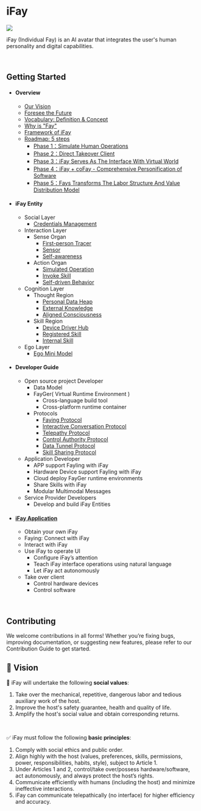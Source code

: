 # iFay

![](https://github.com/user-attachments/assets/2cd8f495-58a3-4085-a38b-164d2edfc586)


iFay (Individual Fay) is an AI avatar that integrates the user's human personality and digital capabilities. 


<br>

## Getting Started
- #### Overview

  - [Our Vision](https://github.com/ChainModePilot/iFay/wiki#our-vision)
  - [Foresee the Future](https://github.com/ChainModePilot/iFay/wiki#-foresee-the-future)
  - [Vocabulary: Definition & Concept](https://github.com/ChainModePilot/iFay/wiki/Definition-and-Concept)
  - [Why is "Fay"](https://github.com/ChainModePilot/iFay/wiki#%EF%B8%8F-why-do-i-use-fay-instead-of-agent-as-the-name)
  - [Framework of iFay](https://github.com/ChainModePilot/iFay/wiki#-framework-of-ifay)
  - [Roadmap: 5 steps](https://github.com/ChainModePilot/iFay/wiki/Roadmap:-5-steps)
    - [Phase 1：Simulate Human Operations](https://github.com/ChainModePilot/iFay/wiki/Roadmap:-5-steps)
    - [Phase 2：Direct Takeover Client](https://github.com/ChainModePilot/iFay/wiki/Roadmap:-5-steps#2%EF%B8%8F%E2%83%A3-phase-ii-direct-takeover-client)
    - [Phase 3：iFay Serves As The Interface With Virtual World](https://github.com/ChainModePilot/iFay/wiki/Roadmap:-5-steps#3%EF%B8%8F%E2%83%A3-phase-iii-ifay-serves-as-the-interface-with-virtual-world)
    - [Phase 4：iFay + coFay - Comprehensive Personification of Software](https://github.com/ChainModePilot/iFay/wiki/Roadmap:-5-steps#4%EF%B8%8F%E2%83%A3-phase-iv-ifay--cofay---comprehensive-personification-of-software)
    - [Phase 5：Fays Transforms The Labor Structure And Value Distribution Model](https://github.com/ChainModePilot/iFay/wiki/Roadmap:-5-steps#5%EF%B8%8F%E2%83%A3-phase-v-fays-transforms-the-labor-structure-and-value-distribution-model)

- #### iFay Entity

  - Social Layer
    - [Credentials Management](https://github.com/ChainModePilot/iFay/wiki/Credentials-Management)
  - Interaction Layer
    - Sense Organ
      - [First-person Tracer](https://github.com/ChainModePilot/iFay/wiki/First%E2%80%90person-Tracer)
      - [Sensor](https://github.com/ChainModePilot/iFay/wiki/Sensor)
      - [Self-awareness](https://github.com/ChainModePilot/iFay/wiki/Self%E2%80%90awareness)
    - Action Organ
      - [Simulated Operation](https://github.com/ChainModePilot/iFay/wiki/Simulated-Operation)
      - [Invoke Skill](https://github.com/ChainModePilot/iFay/wiki/Invoke-Skill)
      - [Self-driven Behavior](https://github.com/ChainModePilot/iFay/wiki/Self%E2%80%90driven-Behavior)
  - Cognition Layer
    - Thought Region
      - [Personal Data Heap](https://github.com/ChainModePilot/iFay/wiki/Personal-Data-Heap)
      - [External Knowledge](https://github.com/ChainModePilot/iFay/wiki/External-Knowledge)
      - [Aligned Consciousness](https://github.com/ChainModePilot/iFay/wiki/Aligned-Consciousness)
    - Skill Region
      - [Device Driver Hub](https://github.com/ChainModePilot/iFay/wiki/Device-Driver-Hub)
      - [Registered Skill](https://github.com/ChainModePilot/iFay/wiki/Registered-Skill)
      - [Internal Skill](https://github.com/ChainModePilot/iFay/wiki/Internal-Skill)
  - Ego Layer
    - [Ego Mini Model](https://github.com/ChainModePilot/Ego/wiki)

- #### Developer Guide
  - Open source project Developer
    - Data Model
    - FayGer( Virtual Runtime Environment )
      - Cross-language build tool
      - Cross-platform runtime container
    - Protocols
      - [Faying Protocol](https://github.com/ChainModePilot/Faying-Protocol/wiki)
      - [Interactive Conversation Protocol](https://github.com/ChainModePilot/Interactive-Conversation-Protocol/wiki)
      - [Telepathy Protocol](https://github.com/ChainModePilot/Telepathy-Protocol/wiki)
      - [Control Authority Protocol](https://github.com/ChainModePilot/Control-Authority-Protocol/wiki)
      - [Data Tunnel Protocol](https://github.com/ChainModePilot/Data-Tunnel-Protocol/wiki)
      - [Skill Sharing Protocol](https://github.com/ChainModePilot/Skill-Sharing-Protocol/wiki)
  - Application Developer
    - APP support Fayling with iFay
    - Hardware Device support Fayling with iFay
    - Cloud deploy FayGer runtime environments
    - Share Skills with iFay
    - Modular Multimodal Messages
  - Service Provider Developers
    - Develop and build iFay Entities


- #### [iFay Application](https://github.com/ChainModePilot/iFay/wiki/iFay-Application-Scenarios)
  - Obtain your own iFay
  - Faying: Connect with iFay
  - Interact with iFay
  - Use iFay to operate UI
    - Configure iFay’s attention
    - Teach iFay interface operations using natural language
    - Let iFay act autonomously
  - Take over client
    - Control hardware devices
    - Control software

<br>

## Contributing
We welcome contributions in all forms!
Whether you’re fixing bugs, improving documentation, or suggesting new features, please refer to our Contribution Guide to get started.

## 🎯 Vision

🔆 iFay will undertake the following **social values**:
1. Take over the mechanical, repetitive, dangerous labor and tedious auxiliary work of the host.
2. Improve the host's safety guarantee, health and quality of life.
3. Amplify the host's social value and obtain corresponding returns.

<br>

✅ iFay must follow the following **basic principles**:
1. Comply with social ethics and public order.
2. Align highly with the host (values, preferences, skills, permissions, power, responsibilities, habits, style), subject to Article 1.
3. Under Articles 1 and 2, control/take over/possess hardware/software, act autonomously, and always protect the host’s rights.
4. Communicate efficiently with humans (including the host) and minimize ineffective interactions.
5. iFay can communicate telepathically (no interface) for higher efficiency and accuracy.

<br>



